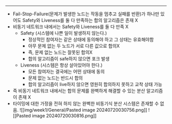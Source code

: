 --- 
- Fail-Stop-Failure(문제가 발생한 노드는 작동을 멈추고 실패를 반환)가 하나만 있어도 Safety와 Liveness를 둘 다 만족하는 합의 알고리즘은 존재 X
- 비동기 네트워크 내에서는 Safety와 Liveness를 둘 다 만족 X
	- Safety (시스템에 나쁜 일이 발생하지 않는다.)
	    - 정상적인 참여자는 같은 상태에 동의해야 하고 그 상태는 유효해야함
	    - 아무 문제 없는 두 노드가 서로 다른 값으로 합의X
	    - 즉, 문제 없는 노드는 잘못된 합의X
	    - 합의 알고리즘이 safe하지 않으면 포크 발생
	- Liveness (시스템은 항상 살아있어야 한다.)
	    - 모든 참여자는 결국에는 어떤 상태에 동의
	    - 문제 없는 노드는 반드시 합의
	    - 합의 알고리즘이 live하지 않으면 영원히 합의하지 못하고 교착 상태 가능
- 즉 비동기 네트워크 내에서는 합의 문제를 완벽하게 해결할 수 있는 분산 알고리즘이 존재 X
- 타이밍에 대한 가정을 전혀 하지 않는 완벽한 비동기식 분산 시스템은 존재할 수 없음.
![[img/week1/General/Pasted image 20240720030756.png]]
![[Pasted image 20240720030816.png]]